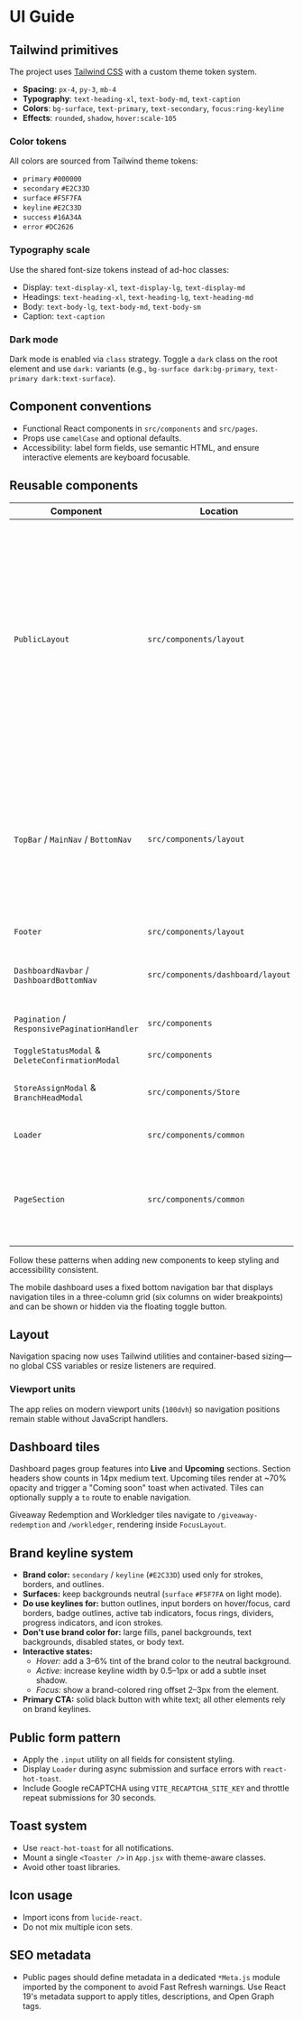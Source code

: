 # UI Guide

## Tailwind primitives

The project uses [Tailwind CSS](https://tailwindcss.com) with a custom theme token system.

- **Spacing**: `px-4`, `py-3`, `mb-4`
- **Typography**: `text-heading-xl`, `text-body-md`, `text-caption`
- **Colors**: `bg-surface`, `text-primary`, `text-secondary`, `focus:ring-keyline`
- **Effects**: `rounded`, `shadow`, `hover:scale-105`

### Color tokens

All colors are sourced from Tailwind theme tokens:

- `primary` `#000000`
- `secondary` `#E2C33D`
- `surface` `#F5F7FA`
- `keyline` `#E2C33D`
- `success` `#16A34A`
- `error` `#DC2626`

### Typography scale

Use the shared font-size tokens instead of ad-hoc classes:

- Display: `text-display-xl`, `text-display-lg`, `text-display-md`
- Headings: `text-heading-xl`, `text-heading-lg`, `text-heading-md`
- Body: `text-body-lg`, `text-body-md`, `text-body-sm`
- Caption: `text-caption`

### Dark mode

Dark mode is enabled via `class` strategy. Toggle a `dark` class on the root element and use `dark:` variants (e.g., `bg-surface dark:bg-primary`, `text-primary dark:text-surface`).

## Component conventions

- Functional React components in `src/components` and `src/pages`.
- Props use `camelCase` and optional defaults.
- Accessibility: label form fields, use semantic HTML, and ensure interactive elements are keyboard focusable.

## Reusable components

| Component                                       | Location                          | Notes                                                                                                                                                                                                                       |
| ----------------------------------------------- | --------------------------------- | --------------------------------------------------------------------------------------------------------------------------------------------------------------------------------------------------------------------------- |
| `PublicLayout`                                  | `src/components/layout`           | wraps `TopBar`, `MainNav`, `BottomNav`, and `Footer` for public pages; root uses `min-h-full` to expand to the initial containing block so the header stays anchored; offsets header so child pages only need `p-4` padding |
| `TopBar` / `MainNav` / `BottomNav`              | `src/components/layout`           | modular public navigation pieces; `TopBar` text expands when the address bar hides and `BottomNav` manages its own account menu                                                                                             |
| `Footer`                                        | `src/components/layout`           | slim desktop footer                                                                                                                                                                                                         |
| `DashboardNavbar` / `DashboardBottomNav`        | `src/components/dashboard/layout` | responsive dashboard navigation with fixed bottom grid                                                                                                                                                                      |
| `Pagination` / `ResponsivePaginationHandler`    | `src/components`                  | reusable pagination controls                                                                                                                                                                                                |
| `ToggleStatusModal` & `DeleteConfirmationModal` | `src/components`                  | confirmation dialogs                                                                                                                                                                                                        |
| `StoreAssignModal` & `BranchHeadModal`          | `src/components/Store`            | assign stores or branch heads                                                                                                                                                                                               |
| `Loader`                                        | `src/components/common`           | full-screen loading spinner                                                                                                                                                                                                 |
| `PageSection`                                   | `src/components/common`           | semantic wrapper with auto `min-height`; use `withBottom` to offset BottomNav                                                                                                                                               |

Follow these patterns when adding new components to keep styling and accessibility consistent.

The mobile dashboard uses a fixed bottom navigation bar that displays navigation tiles in a three-column grid (six columns on wider breakpoints) and can be shown or hidden via the floating toggle button.

## Layout

Navigation spacing now uses Tailwind utilities and container-based sizing—no global CSS variables or resize listeners are required.

### Viewport units

The app relies on modern viewport units (`100dvh`) so navigation positions remain stable without JavaScript handlers.

## Dashboard tiles

Dashboard pages group features into **Live** and **Upcoming** sections. Section headers show counts in 14px medium text. Upcoming tiles render at ~70% opacity and trigger a "Coming soon" toast when activated. Tiles can optionally supply a `to` route to enable navigation.

Giveaway Redemption and Workledger tiles navigate to `/giveaway-redemption` and `/workledger`, rendering inside `FocusLayout`.

## Brand keyline system

- **Brand color:** `secondary` / `keyline` (`#E2C33D`) used only for strokes, borders, and outlines.
- **Surfaces:** keep backgrounds neutral (`surface` `#F5F7FA` on light mode).
- **Do use keylines for:** button outlines, input borders on hover/focus, card borders, badge outlines, active tab indicators, focus rings, dividers, progress indicators, and icon strokes.
- **Don't use brand color for:** large fills, panel backgrounds, text backgrounds, disabled states, or body text.
- **Interactive states:**
  - _Hover:_ add a 3–6% tint of the brand color to the neutral background.
  - _Active:_ increase keyline width by 0.5–1px or add a subtle inset shadow.
  - _Focus:_ show a brand-colored ring offset 2–3px from the element.
- **Primary CTA:** solid black button with white text; all other elements rely on brand keylines.

## Public form pattern

- Apply the `.input` utility on all fields for consistent styling.
- Display `Loader` during async submission and surface errors with `react-hot-toast`.
- Include Google reCAPTCHA using `VITE_RECAPTCHA_SITE_KEY` and throttle repeat submissions for 30 seconds.

## Toast system

- Use `react-hot-toast` for all notifications.
- Mount a single `<Toaster />` in `App.jsx` with theme-aware classes.
- Avoid other toast libraries.

## Icon usage

- Import icons from `lucide-react`.
- Do not mix multiple icon sets.

## SEO metadata

- Public pages should define metadata in a dedicated `*Meta.js` module imported by the component to avoid Fast Refresh warnings. Use React 19's metadata support to apply titles, descriptions, and Open Graph tags.
